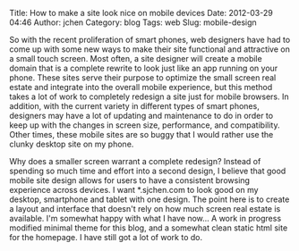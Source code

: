 Title: How to make a site look nice on mobile devices
Date: 2012-03-29 04:46
Author: jchen
Category: blog
Tags: web
Slug: mobile-design

So with the recent proliferation of smart phones, web designers have had
to come up with some new ways to make their site functional and
attractive on a small touch screen. Most often, a site designer will
create a mobile domain that is a complete rewrite to look just like an
app running on your phone. These sites serve their purpose to optimize
the small screen real estate and integrate into the overall mobile
experience, but this method takes a lot of work to completely redesign a
site just for mobile browsers. In addition, with the current variety in
different types of smart phones, designers may have a lot of updating
and maintenance to do in order to keep up with the changes in screen
size, performance, and compatibility. Other times, these mobile sites
are so buggy that I would rather use the clunky desktop site on my
phone.

Why does a smaller screen warrant a complete redesign? Instead of
spending so much time and effort into a second design, I believe that
good mobile site design allows for users to have a consistent browsing
experience across devices. I want \*.sjchen.com to look good on my
desktop, smartphone and tablet with one design. The point here is to
create a layout and interface that doesn't rely on how much screen real
estate is available. I'm somewhat happy with what I have now... A work
in progress modified minimal theme for this blog, and a somewhat clean
static html site for the homepage. I have still got a lot of work to do.

